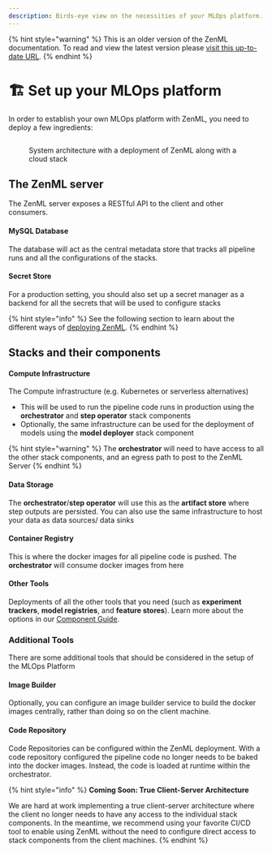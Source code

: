 ```yaml
---
description: Birds-eye view on the necessities of your MLOps platform.
---
```


{% hint style="warning" %}
This is an older version of the ZenML documentation. To read and view the latest version please [visit this up-to-date URL](https://docs.zenml.io).
{% endhint %}


# 🏗 Set up your MLOps platform

In order to establish your own MLOps platform with ZenML, you need to deploy a few ingredients:

<figure><img src="../../.gitbook/assets/SystemArchitecture.png" alt=""><figcaption><p>System architecture with a deployment of ZenML along with a cloud stack</p></figcaption></figure>

## The ZenML server

The ZenML server exposes a RESTful API to the client and other consumers.

#### **MySQL** **Database**

The database will act as the central metadata store that tracks all pipeline runs and all the configurations of the
stacks.

#### Secret Store

For a production setting, you should also set up a secret manager as a backend for all the secrets that will be used to
configure stacks

{% hint style="info" %}
See the following section to learn about the different ways of [deploying ZenML](deploy-zenml/deploy-zenml.md).
{% endhint %}

## Stacks and their components

#### Compute Infrastructure

The Compute infrastructure (e.g. Kubernetes or serverless alternatives)

* This will be used to run the pipeline code runs in production using the **orchestrator** and **step operator** stack
  components
* Optionally, the same infrastructure can be used for the deployment of models using the **model deployer** stack
  component

{% hint style="warning" %}
The **orchestrator** will need to have access to all the other stack components, and an egress path to post to the ZenML
Server
{% endhint %}

#### Data Storage

The **orchestrator**/**step operator** will use this as the **artifact store** where step outputs are persisted. You can
also use the same infrastructure to host your data as data sources/ data sinks

#### Container Registry

This is where the docker images for all pipeline code is pushed. The **orchestrator** will consume docker images from
here

#### Other Tools

Deployments of all the other tools that you need (such as **experiment trackers**, **model registries**, and **feature
stores**). Learn more about the options in our [Component Guide](../../user-guide/component-guide/component-guide.md).

### Additional Tools

There are some additional tools that should be considered in the setup of the MLOps Platform

#### Image Builder

Optionally, you can configure an image builder service to build the docker images centrally, rather than doing so on the
client machine.

#### Code Repository

Code Repositories can be configured within the ZenML deployment. With a code repository configured the pipeline code no
longer needs to be baked into the docker images. Instead, the code is loaded at runtime within the orchestrator.

{% hint style="info" %}
**Coming Soon: True Client-Server Architecture**

We are hard at work implementing a true client-server architecture where the client no longer needs to have any access
to the individual stack components. In the meantime, we recommend using your favorite CI/CD tool to enable using ZenML
without the need to configure direct access to stack components from the client machines.
{% endhint %}
